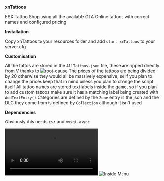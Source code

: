 **xnTattoos**

ESX Tattoo Shop using all the available GTA Online tattoos with correct names and configured pricing

**Installation**

Copy xnTattoos to your resources folder and add `start xnTattoos` to your server.cfg

**Customisation**

All the tattos are stored in the `AllTattoos.json` file, these are ripped directly from V thanks to ![root-cause](https://github.com/root-cause)
The prices of the tattoos are being divided by 20 otherwise they would all be massively expensive, so if you plan to change the prices keep that in mind unless you plan to change the script itself
All tattoo names are stored text labels inside the game, so if you plan to add custom tattoos make sure it has a matching label being created with `AddTextEntry()`
Categories are defined by the `Zone` entry in the json and the DLC they come from is defined by `Collection` although it isn't used

**Dependencies**

Obviously this needs `ESX` and `mysql-async`

![Video Demo](https://spandauballet.gold/i/Y1ouh2m.mp4)
![Inside Menu](https://fuckingyourmum.com/i/na8Dax.jpg)
